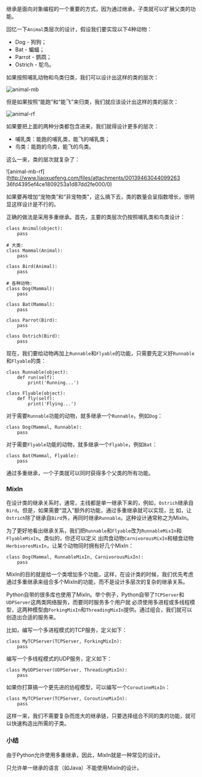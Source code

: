 继承是面向对象编程的一个重要的方式，因为通过继承，子类就可以扩展父类的功能。

回忆一下`Animal`类层次的设计，假设我们要实现以下4种动物：

  * Dog - 狗狗；
  * Bat - 蝙蝠；
  * Parrot - 鹦鹉；
  * Ostrich - 鸵鸟。

如果按照哺乳动物和鸟类归类，我们可以设计出这样的类的层次：

![animal-mb](http://www.liaoxuefeng.com/files/attachments/0013946302979476f6c8274380449f6b1661232f3c87e27000/0)

但是如果按照“能跑”和“能飞”来归类，我们就应该设计出这样的类的层次：

![animal-rf](http://www.liaoxuefeng.com/files/attachments/0013946303378967df13b07e0f64ed396560af4f6a98207000/0)

如果要把上面的两种分类都包含进来，我们就得设计更多的层次：

  * 哺乳类：能跑的哺乳类，能飞的哺乳类；
  * 鸟类：能跑的鸟类，能飞的鸟类。

这么一来，类的层次就复杂了：

![animal-mb-rf](http://www.liaoxuefeng.com/files/attachments/00139463044099263
36fd4395ef4ce1809253a1d87dd2fe000/0)

如果要再增加“宠物类”和“非宠物类”，这么搞下去，类的数量会呈指数增长，很明显这样设计是不行的。

正确的做法是采用多重继承。首先，主要的类层次仍按照哺乳类和鸟类设计：

    
    
    class Animal(object):
        pass
    
    # 大类:
    class Mammal(Animal):
        pass
    
    class Bird(Animal):
        pass
    
    # 各种动物:
    class Dog(Mammal):
        pass
    
    class Bat(Mammal):
        pass
    
    class Parrot(Bird):
        pass
    
    class Ostrich(Bird):
        pass
    

现在，我们要给动物再加上`Runnable`和`Flyable`的功能，只需要先定义好`Runnable`和`Flyable`的类：

    
    
    class Runnable(object):
        def run(self):
            print('Running...')
    
    class Flyable(object):
        def fly(self):
            print('Flying...')
    

对于需要`Runnable`功能的动物，就多继承一个`Runnable`，例如`Dog`：

    
    
    class Dog(Mammal, Runnable):
        pass
    

对于需要`Flyable`功能的动物，就多继承一个`Flyable`，例如`Bat`：

    
    
    class Bat(Mammal, Flyable):
        pass
    

通过多重继承，一个子类就可以同时获得多个父类的所有功能。

### MixIn

在设计类的继承关系时，通常，主线都是单一继承下来的，例如，`Ostrich`继承自`Bird`。但是，如果需要“混入”额外的功能，通过多重继承就可以实现，比
如，让`Ostrich`除了继承自`Bird`外，再同时继承`Runnable`。这种设计通常称之为MixIn。

为了更好地看出继承关系，我们把`Runnable`和`Flyable`改为`RunnableMixIn`和`FlyableMixIn`。类似的，你还可以定义
出肉食动物`CarnivorousMixIn`和植食动物`HerbivoresMixIn`，让某个动物同时拥有好几个MixIn：

    
    
    class Dog(Mammal, RunnableMixIn, CarnivorousMixIn):
        pass
    

MixIn的目的就是给一个类增加多个功能，这样，在设计类的时候，我们优先考虑通过多重继承来组合多个MixIn的功能，而不是设计多层次的复杂的继承关系。

Python自带的很多库也使用了MixIn。举个例子，Python自带了`TCPServer`和`UDPServer`这两类网络服务，而要同时服务多个用户就
必须使用多进程或多线程模型，这两种模型由`ForkingMixIn`和`ThreadingMixIn`提供。通过组合，我们就可以创造出合适的服务来。

比如，编写一个多进程模式的TCP服务，定义如下：

    
    
    class MyTCPServer(TCPServer, ForkingMixIn):
        pass
    

编写一个多线程模式的UDP服务，定义如下：

    
    
    class MyUDPServer(UDPServer, ThreadingMixIn):
        pass
    

如果你打算搞一个更先进的协程模型，可以编写一个`CoroutineMixIn`：

    
    
    class MyTCPServer(TCPServer, CoroutineMixIn):
        pass
    

这样一来，我们不需要复杂而庞大的继承链，只要选择组合不同的类的功能，就可以快速构造出所需的子类。

### 小结

由于Python允许使用多重继承，因此，MixIn就是一种常见的设计。

只允许单一继承的语言（如Java）不能使用MixIn的设计。

